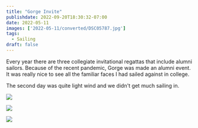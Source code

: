 ```yaml
---
title: "Gorge Invite"
publishdate: 2022-09-20T18:30:32-07:00
date: 2022-05-11
images: ['2022-05-11/converted/DSC05787.jpg']
tags:
  - Sailing
draft: false
---
```


Every year there are three collegiate invitational regattas that include alumni sailors.  Because of the recent pandemic, Gorge was made an alumni event.  It was really nice to see all the familiar faces I had sailed against in college.

The second day was quite light wind and we didn't get much sailing in.

![](2022-05-11/converted/DSC05787.jpg)

![](2022-05-11/converted/DSC05789.jpg)

![](2022-05-11/converted/DSC05795.jpg)